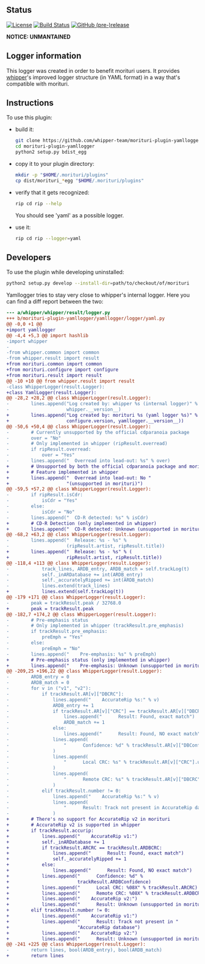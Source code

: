 ## Status

[![License](https://img.shields.io/github/license/whipper-team/morituri-plugin-yamllogger.svg)](https://github.com/whipper-team/morituri-plugin-yamllogger/blob/master/LICENSE)
[![Build Status](https://travis-ci.com/whipper-team/morituri-plugin-yamllogger.svg?branch=master)](https://travis-ci.com/whipper-team/morituri-plugin-yamllogger)
[![GitHub (pre-)release](https://img.shields.io/github/release/whipper-team/morituri-plugin-yamllogger/all.svg)](https://github.com/whipper-team/morituri-plugin-yamllogger/releases/latest)

**NOTICE: UNMANTAINED**

## Logger information

This logger was created in order to benefit morituri users. It provides [whipper](https://github.com/whipper-team/whipper)'s improved logger structure (in YAML format) in a way that's compatible with morituri.

## Instructions

To use this plugin:

* build it:

    ```bash
    git clone https://github.com/whipper-team/morituri-plugin-yamllogger.git
    cd morituri-plugin-yamllogger
    python2 setup.py bdist_egg
    ```

* copy it to your plugin directory:

    ```bash
    mkdir -p "$HOME/.morituri/plugins"
    cp dist/morituri_*egg "$HOME/.morituri/plugins"
    ```

* verify that it gets recognized:

    ```bash
    rip cd rip --help
    ```

  You should see 'yaml' as a possible logger.

* use it:

    ```bash
    rip cd rip --logger=yaml
    ```

## Developers

To use the plugin while developing uninstalled:

```bash
python2 setup.py develop --install-dir=path/to/checkout/of/morituri
```

Yamllogger tries to stay very close to whipper's internal logger. Here you can find a diff report between the two:

```diff
--- a/whipper/whipper/result/logger.py
+++ b/morituri-plugin-yamllogger/yamllogger/logger/yaml.py
@@ -0,0 +1 @@
+import yamllogger
@@ -4,4 +5,3 @@ import hashlib
-import whipper
-
-from whipper.common import common
-from whipper.result import result
+from morituri.common import common
+from morituri.configure import configure
+from morituri.result import result
@@ -10 +10 @@ from whipper.result import result
-class WhipperLogger(result.Logger):
+class YamlLogger(result.Logger):
@@ -28,2 +28,2 @@ class WhipperLogger(result.Logger):
-        lines.append("Log created by: whipper %s (internal logger)" %
-                     whipper.__version__)
+        lines.append("Log created by: morituri %s (yaml logger %s)" % (
+                     configure.version, yamllogger.__version__))
@@ -50,6 +50,4 @@ class WhipperLogger(result.Logger):
-        # Currently unsupported by the official cdparanoia package
-        over = "No"
-        # Only implemented in whipper (ripResult.overread)
-        if ripResult.overread:
-            over = "Yes"
-        lines.append("  Overread into lead-out: %s" % over)
+        # Unsupported by both the official cdparanoia package and morituri
+        # Feature implemented in whipper
+        lines.append("  Overread into lead-out: No "
+                     "(unsupported in morituri)")
@@ -59,5 +57,2 @@ class WhipperLogger(result.Logger):
-        if ripResult.isCdr:
-            isCdr = "Yes"
-        else:
-            isCdr = "No"
-        lines.append("  CD-R detected: %s" % isCdr)
+        # CD-R Detection (only implemented in whipper)
+        lines.append("  CD-R detected: Unknown (unsupported in morituri)")
@@ -68,2 +63,2 @@ class WhipperLogger(result.Logger):
-        lines.append("  Release: %s - %s" %
-                     (ripResult.artist, ripResult.title))
+        lines.append("  Release: %s - %s" % (
+                     ripResult.artist, ripResult.title))
@@ -118,4 +113 @@ class WhipperLogger(result.Logger):
-            track_lines, ARDB_entry, ARDB_match = self.trackLog(t)
-            self._inARDatabase += int(ARDB_entry)
-            self._accuratelyRipped += int(ARDB_match)
-            lines.extend(track_lines)
+            lines.extend(self.trackLog(t))
@@ -179 +171 @@ class WhipperLogger(result.Logger):
-        peak = trackResult.peak / 32768.0
+        peak = trackResult.peak
@@ -182,7 +174,2 @@ class WhipperLogger(result.Logger):
-        # Pre-emphasis status
-        # Only implemented in whipper (trackResult.pre_emphasis)
-        if trackResult.pre_emphasis:
-            preEmph = "Yes"
-        else:
-            preEmph = "No"
-        lines.append("    Pre-emphasis: %s" % preEmph)
+        # Pre-emphasis status (only implemented in whipper)
+        lines.append("    Pre-emphasis: Unknown (unsupported in morituri)")
@@ -209,25 +196,22 @@ class WhipperLogger(result.Logger):
-        ARDB_entry = 0
-        ARDB_match = 0
-        for v in ("v1", "v2"):
-            if trackResult.AR[v]["DBCRC"]:
-                lines.append("    AccurateRip %s:" % v)
-                ARDB_entry += 1
-                if trackResult.AR[v]["CRC"] == trackResult.AR[v]["DBCRC"]:
-                    lines.append("      Result: Found, exact match")
-                    ARDB_match += 1
-                else:
-                    lines.append("      Result: Found, NO exact match")
-                lines.append(
-                    "      Confidence: %d" % trackResult.AR[v]["DBConfidence"]
-                )
-                lines.append(
-                    "      Local CRC: %s" % trackResult.AR[v]["CRC"].upper()
-                )
-                lines.append(
-                    "      Remote CRC: %s" % trackResult.AR[v]["DBCRC"].upper()
-                )
-            elif trackResult.number != 0:
-                lines.append("    AccurateRip %s:" % v)
-                lines.append(
-                    "      Result: Track not present in AccurateRip database"
-                )
+        # There's no support for AccurateRip v2 in morituri
+        # AccurateRip v2 is supported in whipper
+        if trackResult.accurip:
+            lines.append("    AccurateRip v1:")
+            self._inARDatabase += 1
+            if trackResult.ARCRC == trackResult.ARDBCRC:
+                lines.append("      Result: Found, exact match")
+                self._accuratelyRipped += 1
+            else:
+                lines.append("      Result: Found, NO exact match")
+            lines.append("      Confidence: %d" %
+                         trackResult.ARDBConfidence)
+            lines.append("      Local CRC: %08X" % trackResult.ARCRC)
+            lines.append("      Remote CRC: %08X" % trackResult.ARDBCRC)
+            lines.append("    AccurateRip v2:")
+            lines.append("      Result: Unknown (unsupported in morituri)")
+        elif trackResult.number != 0:
+            lines.append("    AccurateRip v1:")
+            lines.append("      Result: Track not present in "
+                         "AccurateRip database")
+            lines.append("    AccurateRip v2:")
+            lines.append("      Result: Unknown (unsupported in morituri)")
@@ -241 +225 @@ class WhipperLogger(result.Logger):
-        return lines, bool(ARDB_entry), bool(ARDB_match)
+        return lines
```
